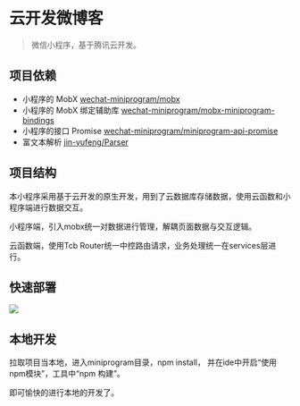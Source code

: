 #  云开发微博客

> 微信小程序，基于腾讯云开发。



## 项目依赖

- 小程序的 MobX [wechat-miniprogram/mobx](https://github.com/wechat-miniprogram/mobx)
- 小程序的 MobX 绑定辅助库 [wechat-miniprogram/mobx-miniprogram-bindings](https://github.com/wechat-miniprogram/mobx-miniprogram-bindings)
- 小程序的接口 Promise [wechat-miniprogram/miniprogram-api-promise](https://github.com/wechat-miniprogram/miniprogram-api-promise)
- 富文本解析 [jin-yufeng/Parser](https://github.com/jin-yufeng/Parser)

## 项目结构

本小程序采用基于云开发的原生开发，用到了云数据库存储数据，使用云函数和小程序端进行数据交互。

小程序端，引入mobx统一对数据进行管理，解耦页面数据与交互逻辑。

云函数端，使用Tcb Router统一中控路由请求，业务处理统一在services层进行。

## 快速部署


[![](https://main.qcloudimg.com/raw/67f5a389f1ac6f3b4d04c7256438e44f.svg)](https://console.cloud.tencent.com/tcb/env/index?action=CreateAndDeployCloudBaseProject&appUrl=https%3A%2F%2Fgithub.com%2Fyautah%2Fcloudblog&branch=master)


## 本地开发

拉取项目当本地，进入miniprogram目录，npm install， 并在ide中开启“使用npm模块”，工具中“npm 构建”。

即可愉快的进行本地的开发了。

